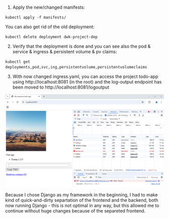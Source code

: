 1. Apply the new/changed manifests:

`kubectl apply -f manifests/`

You can also get rid of the old deployment:

`kubectl delete deployment dwk-project-dep`

2. Verify that the deployment is done and you can see also the pod & service & ingress & persistent volume & pv claims:

`kubectl get deployments,pod,svc,ing,persistentvolume,persistentvolumeclaims`

3. With now changed ingress.yaml, you can access the project todo-app using http://localhost:8081 (in the root) and the log-output endpoint has been moved to http://localhost:8081/logoutput

![screenshot](screenshot.png)

Because I chose Django as my framework in the beginning, I had to make kind of quick-and-dirty separtation of the frontend and the backend, both now running Django - this is not optimal in any way, but this allowed me to continue without huge changes because of the separeted frontend.
